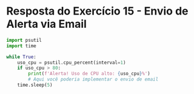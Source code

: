 # Resposta do Exercício 15 - Envio de Alerta via Email
```python
import psutil
import time

while True:
    uso_cpu = psutil.cpu_percent(interval=1)
    if uso_cpu > 80:
        print(f'Alerta! Uso de CPU alto: {uso_cpu}%')
        # Aqui você poderia implementar o envio de email
    time.sleep(5)
```
